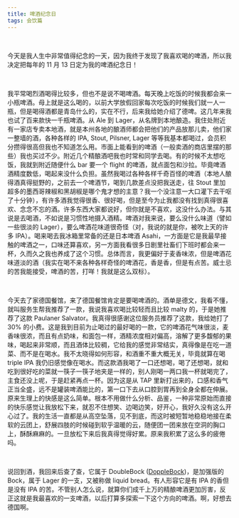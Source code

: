 ```yaml
---
title: 啤酒纪念日
tags: 会饮篇
---
```


<br/>

今天是我人生中非常值得纪念的一天，因为我终于发现了我喜欢喝的啤酒，所以我决定把每年的 11 月 13 日定为我的啤酒纪念日！

<br/>

我平常喝烈酒喝得比较多，但也不是说不喝啤酒。每天晚上吃饭的时候我都会来一小瓶啤酒。母上就是这么喝的，以前大学放假回家每次吃饭的时候我们就一人一瓶，但是喝得酒都是青岛什么的，实在不行，后来我给她介绍了德啤。这几年来我也试了百来款快一千瓶啤酒。从 Ale 到 Lager，从名牌到本地酿造。我住处附近有一家店专卖本地酒，就是本州各地的酿酒师都会把他们的产品放那儿卖，他们家一整墙的酒，各种各样的 IPA, Stout, Pilsner, Lager 等等我基本都喝过，会员积分攒得很高但我也不知道怎么用。市面上能看到的啤酒（一般卖酒的商店里摆的那些）我也买过不少。附近几个精酿酒吧我也时常和同学去喝。有的时候不太想吃饭，我就到附近随便什么 bar 要一个 flight 的啤酒，就点面包和沙拉。毕竟啤酒酒精度数低，喝起来没什么负担。虽然我喝过各种各样千奇百怪的啤酒（本地人酿得酒真得挺野的，之前去一个啤酒节，喝到几款差点没把我送走，往 Stout 里加超多的墨西哥辣椒和黑胡椒是哪个鬼才想的主意？我一个没注意一大口灌下去干呕了十分钟），有许多酒我觉得很香、很好喝，但是至今为止我都没有找到真得很喜欢、念念不忘的酒。许多东西大家都说好，但你就是不喜欢，这没什么办法。与其说是去喝酒，不如说是习惯性地摄入酒精。啤酒对我来说，要么没什么味道（譬如一些很淡的 Lager），要么啤酒花味道很奇怪（对，我说的就是你，被吹上天的许多 IPA）。喝来喝去我冰箱里常备的还是日本啤酒 Asahi，一方面是它是我最早接触的啤酒之一，口味还算喜欢，另一方面我看很多日剧里社畜们下班时都会来一杯，久而久之我也养成了这个习惯。总体而言，我更偏好于麦香味浓，但是啤酒花味道淡的酒（我实在喝不来各种各样奇怪的啤酒花，香是香，但是有点苦。威士忌的苦我能接受，啤酒的苦，打咩！我就是这么双标）。

<br/>

今天去了家德国餐馆，来了德国餐馆肯定是要喝啤酒的。酒单是德文，我看不懂，就叫服务生帮我推荐了一款，我说我喜欢喝比较轻而且比较 malty 的，于是她推荐了这款 Paulaner Salvator。我真得很感谢这位服务员推荐了这款，我给她打了 30% 的小费。这是我到目前为止喝过的最好喝的一款，它的啤酒花气味很淡，麦香味很浓，而且有点奶味，和面包一样，酒精浓度相对偏高，溶解了更多馥郁的果味，喝起来非常顺，而且酒体比较稠，它给我的感觉非常结实，真得像是在吃一道菜、而不是在喝水。我不太晓得如何形容，和酒重不重大概无关，毕竟就算在喝 triple IPA 我仍旧感觉像在喝水。而这款酒我喝了一口还想喝，喝了还想喝，就和吃到很好吃的菜就一筷子一筷子地夹是一样的，别人刚喝一两口我一杯就喝完了，主食还没上呢，于是赶紧再点一杯。因为这是从 TAP 里新打出来的，口感和香气正当全盛，远不是罐装啤酒能比的，第一口下去从口腔到胃再到全身全都在伸展。原来生理上的快感是这么简单。根本不用做什么分析、品鉴，一种非常原始而直接的快乐感觉让我放松下来，就忍不住想笑、边喝边笑，好开心，我好久没有这么开心过了。我的生活一直都是从高空坠落，见不到底，而这时被短暂地稳稳地接在柔软的云团上，舒展四肢的时候碰到软乎温暖的云，随便团一团来放在空洞的胸口上，酥酥麻麻的。一旦放松下来后我真得觉得好累。原来我积累了这么多的疲倦吗。

<br/>

说回到酒，我回来后查了查，它属于 DoubleBock ([DoppleBock](https://www.craftbeer.com/styles/german-style-doppelbock#:~:text=%E2%80%9CDoppel%E2%80%9D%20meaning%20%E2%80%9Cdouble%2C,is%20copper%20to%20dark%20brown.))，是加强版的 Bock，属于 Lager 的一支，又被称做 liquid bread。有人形容它是有 IPA 的香但是没有 IPA 的苦。不管别人怎么说，就算你们成千上万的精酿啤酒更加厉害，反正这就是我最喜欢的一支啤酒，以后打算多探索一下这个方向的啤酒。啊，好想去德国啊。